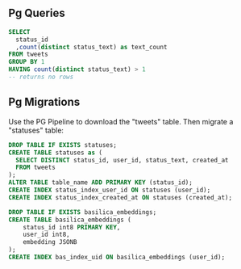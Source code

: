 
## Pg Queries

```sql
SELECT
  status_id
  ,count(distinct status_text) as text_count
FROM tweets
GROUP BY 1
HAVING count(distinct status_text) > 1
-- returns no rows
```

## Pg Migrations

Use the PG Pipeline to download the "tweets" table. Then migrate a "statuses" table:

```sql
DROP TABLE IF EXISTS statuses;
CREATE TABLE statuses as (
  SELECT DISTINCT status_id, user_id, status_text, created_at
  FROM tweets
);
ALTER TABLE table_name ADD PRIMARY KEY (status_id);
CREATE INDEX status_index_user_id ON statuses (user_id);
CREATE INDEX status_index_created_at ON statuses (created_at);
```


```sql
DROP TABLE IF EXISTS basilica_embeddings;
CREATE TABLE basilica_embeddings (
    status_id int8 PRIMARY KEY,
    user_id int8,
    embedding JSONB
);
CREATE INDEX bas_index_uid ON basilica_embeddings (user_id);
```

